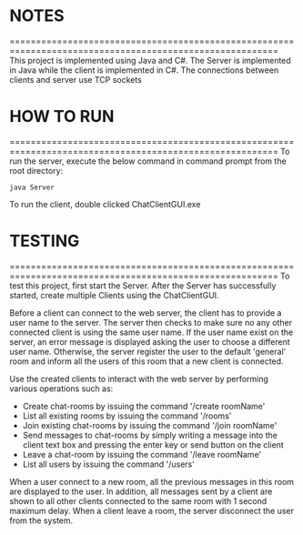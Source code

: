 # NOTES
=========================================================================================================
This project is implemented using Java and C#. The Server is implemented in Java while the client is implemented in C#. The connections between clients and server use TCP sockets


# HOW TO RUN
=========================================================================================================
To run the server, execute the below command in command prompt from the root directory: 
    
	java Server

To run the client, double clicked ChatClientGUI.exe



# TESTING
=========================================================================================================
To test this project, first start the Server. After the Server has successfully started, create multiple Clients using the ChatClientGUI.

Before a client can connect to the web server, the client has to provide a user name to the server. The server then checks to make sure no any other connected client is using the  same user name. If the user name exist on the server, an error message  is displayed asking the user to choose a different user name. Otherwise, the server register the user to the default 'general' room and inform all the users of this room that a new client is connected. 

Use the created clients to interact with the web server by performing various operations such as:

  * Create chat-rooms by issuing the command '/create roomName'
  * List all existing rooms by issuing the command '/rooms'
  * Join existing chat-rooms by issuing the command '/join roomName'
  * Send messages to chat-rooms by simply writing a message into the client text box and pressing the enter key or send button on the client
  * Leave a chat-room by issuing the command '/leave roomName'
  * List all users by issuing the command '/users'

When a user connect to a new room, all the previous messages in this room are displayed to the user. In addition, all messages sent by a client are shown to all other clients connected to the same room with 1 second maximum delay. When a client leave a room, the server disconnect the user from the system.
